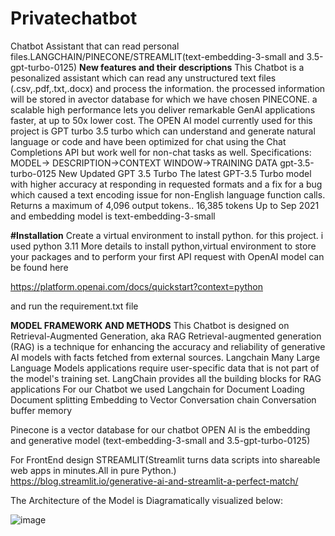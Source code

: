# Privatechatbot
Chatbot Assistant that can read personal files.LANGCHAIN/PINECONE/STREAMLIT(text-embedding-3-small and 3.5-gpt-turbo-0125)
**New features and their descriptions**
This Chatbot is a pesonalized assistant which can read any unstructured text files (.csv,.pdf,.txt,.docx) and process the information.
the processed information will be stored in avector database for which we have chosen PINECONE. a scalable high performance lets you deliver remarkable GenAI applications faster, at up to 50x lower cost.
The OPEN AI model currently used for this project is GPT turbo 3.5 turbo which can understand and generate natural language or code and have been optimized for chat using the Chat Completions API but work well for non-chat tasks as well.
Specifications:
MODEL->	DESCRIPTION->CONTEXT WINDOW->TRAINING DATA
gpt-3.5-turbo-0125	New Updated GPT 3.5 Turbo
The latest GPT-3.5 Turbo model with higher accuracy at responding in requested formats and a fix for a bug which caused a text encoding issue for non-English language function calls. Returns a maximum of 4,096 output tokens..	16,385 tokens	Up to Sep 2021
and embedding model is text-embedding-3-small


**#Installation**
Create a virtual environment to install python. for this project. i used python 3.11
More details to install python,virtual environment to store your packages and to perform your first API request with OpenAI model can be found here

https://platform.openai.com/docs/quickstart?context=python

and run the requirement.txt file

**MODEL FRAMEWORK AND METHODS**
This Chatbot is designed on Retrieval-Augmented Generation, aka RAG
Retrieval-augmented generation (RAG) is a technique for enhancing the accuracy and reliability of generative AI models with facts fetched from external sources.
Langchain Many Large Language Models applications require user-specific data that is not part of the model's training set.
LangChain provides all the building blocks for RAG applications
For our Chatbot we used Langchain for
Document Loading
Document splitting
Embedding to Vector
Conversation chain
Conversation buffer memory

Pinecone is a vector database for our chatbot
OPEN AI is the embedding and generative model (text-embedding-3-small and 3.5-gpt-turbo-0125)

For FrontEnd design STREAMLIT(Streamlit turns data scripts into shareable web apps in minutes.All in pure Python.)
https://blog.streamlit.io/generative-ai-and-streamlit-a-perfect-match/



The Architecture of the Model is Diagramatically visualized below:

![image](https://github.com/irfact/Privatechatbot/assets/60041978/bdfb8694-c768-4917-ab1b-570b9df58ef4)


